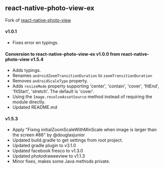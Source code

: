 ## react-native-photo-view-ex

Fork of [react-native-photo-view](https://github.com/alwx/react-native-photo-view)

#### v1.0.1
* Fixes error en typings.

#### Conversion to react-native-photo-view-ex v1.0.0 from react-native-photo-view v1.5.4
* Adds typings.
* Renames `androidZoomTransitionDuration` to `zoomTransitionDuration`
* Removes `androidScaleType` property.
* Adds `resizeMode` property supporting 'center', 'contain', 'cover', 'fitEnd', 'fitStart', 'stretch'. The default is 'cover'.
* Using the `Image.resolveAssetSource` method instead of requiring the module directly.
* Updated README.md

#### v1.5.3

* Apply "Fixing initialZoomScaleWithMinScale when image is larger than the screen #86" by @douglasjunior
* Updated build.gradle to get settings from root project.
* Updated gradle plugin to v3.1.0
* Updated facebook fresco to v1.3.0
* Updated photodraweeview to v1.1.3
* Minor fixes, makes some Java methods private.
